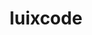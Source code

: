 ---
title: luixcode
github: https://github.com/luixcode
mode: dark
transition: 1s
score: 71.3
archetype:
- Cool Banner
---